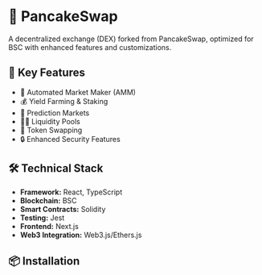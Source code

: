 # 🥞 PancakeSwap

A decentralized exchange (DEX) forked from PancakeSwap, optimized for BSC with enhanced features and customizations.

## 🌟 Key Features

- 🔄 Automated Market Maker (AMM)
- 💰 Yield Farming & Staking
- 🎲 Prediction Markets
- 🏊‍♂️ Liquidity Pools
- 🎯 Token Swapping
- 🔒 Enhanced Security Features

## 🛠 Technical Stack

- **Framework:** React, TypeScript
- **Blockchain:** BSC
- **Smart Contracts:** Solidity
- **Testing:** Jest
- **Frontend:** Next.js
- **Web3 Integration:** Web3.js/Ethers.js

## 📦 Installation
